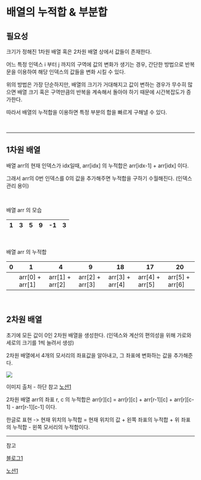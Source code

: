 # 배열의 누적합 & 부분합

## 필요성

크기가 정해진 1차원 배열 혹은 2차원 배열 상에서 값들이 존재한다.

어느 특정 인덱스 i 부터 j 까지의 구역에 값의 변화가 생기는 경우, 간단한 방법으로 반복문을 이용하여 해당 인덱스의 값들을 변화 시킬 수 있다.

위의 방법은 가장 단순하지만, 배열의 크기가 거대해지고 값이 변하는 경우가 무수히 많으면 배열 크기 혹은 구역만큼의 반복을 계속해서 돌아야 하기 때문에 시간복잡도가 증가한다. 

따라서 배열의 누적합을 이용하면 특정 부분의 합을 빠르게 구해낼 수 있다.

<br>

---

## 1차원 배열

배열 arr의 현재 인덱스가 idx일때, arr[idx] 의 누적합은 arr[idx-1] + arr[idx] 이다.

그래서 arr의 0번 인덱스를 0의 값을 추가해주면 누적합을 구하기 수월해진다. (인덱스 관리 용이)

<br>

배열 arr 의 모습

| 1    | 3    | 5    | 9    | -1   | 3    |
| ---- | ---- | ---- | ---- | ---- | ---- |

<br>

배열 arr 의 누적합

| 0    | 1               | 4               | 9               | 18              | 17              | 20              |
| ---- | --------------- | --------------- | --------------- | --------------- | --------------- | --------------- |
|      | arr[0] + arr[1] | arr[1] + arr[2] | arr[2] + arr[3] | arr[3] + arr[4] | arr[4] + arr[5] | arr[5] + arr[6] |

<br>

## 2차원 배열

초기에 모든 값이 0인 2차원 배열을 생성한다. (인덱스와 계산의 편의성을 위해 가로와 세로의 크기를 1씩 늘려서 생성)

2차원 배열에서 4개의 모서리의 좌표값을 알아내고, 그 좌표에 변화하는 값을 추가해준다.

![](/Users/leeunho/Desktop/TIL/Image.assets/Algorithm/accumulate_sum.png)

이미지 출처 - 하단 참고 [노션1](https://driip.me/65d9b58c-bf02-44bf-8fba-54d394ed21e0)



2차원 배열 arr의 좌표 r, c 의 누적합은 arr\[r]\[c] = arr\[r][c] + arr\[r-1][c] + arr\[r]\[c-1] - arr\[r-1]\[c-1] 이다.

한글로 표현 ->  현재 위치의 누적합 = 현재 위치의 값 + 왼쪽 좌표의 누적합 + 위 좌표의 누적합 - 왼쪽 모서리의 누적합이다.

---

참고

[블로그1](https://eine.tistory.com/entry/2차원-누적합-부분합-구하기)

[노션1](https://driip.me/65d9b58c-bf02-44bf-8fba-54d394ed21e0)

